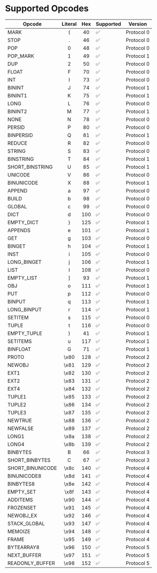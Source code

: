 # Supported Opcodes

| Opcode              | Literal | Hex    | Supported | Version       |
|---------------------|:-------:|:------:|-----------|---------------|
|  MARK               |  (      |  40    |  ✅        |  Protocol 0   |
|  STOP               |  .      |  46    |  ✅        |  Protocol 0   |
|  POP                |  0      |  48    |  ✅        |  Protocol 0   |
|  POP_MARK           |  1      |  49    |  ✅        |  Protocol 1   |
|  DUP                |  2      |  50    |  ✅        |  Protocol 0   |
|  FLOAT              |  F      |  70    |  ✅        |  Protocol 0   |
|  INT                |  I      |  73    |  ✅        |  Protocol 0   |
|  BININT             |  J      |  74    |  ✅        |  Protocol 1   |
|  BININT1            |  K      |  75    |  ✅        |  Protocol 1   |
|  LONG               |  L      |  76    |  ✅        |  Protocol 0   |
|  BININT2            |  M      |  77    |  ✅        |  Protocol 1   |
|  NONE               |  N      |  78    |  ✅        |  Protocol 0   |
|  PERSID             |  P      |  80    |  ✅        |  Protocol 0   |
|  BINPERSID          |  Q      |  81    |  ✅        |  Protocol 1   |
|  REDUCE             |  R      |  82    |  ✅        |  Protocol 0   |
|  STRING             |  S      |  83    |  ✅        |  Protocol 0   |
|  BINSTRING          |  T      |  84    |  ✅        |  Protocol 1   |
|  SHORT_BINSTRING    |  U      |  85    |  ✅        |  Protocol 1   |
|  UNICODE            |  V      |  86    |  ✅        |  Protocol 0   |
|  BINUNICODE         |  X      |  88    |  ✅        |  Protocol 1   |
|  APPEND             |  a      |  97    |  ✅        |  Protocol 0   |
|  BUILD              |  b      |  98    |  ✅        |  Protocol 0   |
|  GLOBAL             |  c      |  99    |  ✅        |  Protocol 0   |
|  DICT               |  d      |  100   |  ✅        |  Protocol 0   |
|  EMPTY_DICT         |  }      |  125   |  ✅        |  Protocol 1   |
|  APPENDS            |  e      |  101   |  ✅        |  Protocol 1   |
|  GET                |  g      |  103   |  ✅        |  Protocol 0   |
|  BINGET             |  h      |  104   |  ✅        |  Protocol 1   |
|  INST               |  i      |  105   |  ✅        |  Protocol 0   |
|  LONG_BINGET        |  j      |  106   |  ✅        |  Protocol 1   |
|  LIST               |  l      |  108   |  ✅        |  Protocol 0   |
|  EMPTY_LIST         |  ]      |  93    |  ✅        |  Protocol 1   |
|  OBJ                |  o      |  111   |  ✅        |  Protocol 1   |
|  PUT                |  p      |  112   |  ✅        |  Protocol 0   |
|  BINPUT             |  q      |  113   |  ✅        |  Protocol 1   |
|  LONG_BINPUT        |  r      |  114   |  ✅        |  Protocol 1   |
|  SETITEM            |  s      |  115   |  ✅        |  Protocol 0   |
|  TUPLE              |  t      |  116   |  ✅        |  Protocol 0   |
|  EMPTY_TUPLE        |  )      |  41    |  ✅        |  Protocol 1   |
|  SETITEMS           |  u      |  117   |  ✅        |  Protocol 1   |
|  BINFLOAT           |  G      |  71    |  ✅        |  Protocol 1   |
|  PROTO              |  \x80   |  128   |  ✅        |  Protocol 2   |
|  NEWOBJ             |  \x81   |  129   |  ✅        |  Protocol 2   |
|  EXT1               |  \x82   |  130   |  ✅        |  Protocol 2   |
|  EXT2               |  \x83   |  131   |  ✅        |  Protocol 2   |
|  EXT4               |  \x84   |  132   |  ✅        |  Protocol 2   |
|  TUPLE1             |  \x85   |  133   |  ✅        |  Protocol 2   |
|  TUPLE2             |  \x86   |  134   |  ✅        |  Protocol 2   |
|  TUPLE3             |  \x87   |  135   |  ✅        |  Protocol 2   |
|  NEWTRUE            |  \x88   |  136   |  ✅        |  Protocol 2   |
|  NEWFALSE           |  \x89   |  137   |  ✅        |  Protocol 2   |
|  LONG1              |  \x8a   |  138   |  ✅        |  Protocol 2   |
|  LONG4              |  \x8b   |  139   |  ✅        |  Protocol 2   |
|  BINBYTES           |  B      |  66    |  ✅        |  Protocol 3   |
|  SHORT_BINBYTES     |  C      |  67    |  ✅        |  Protocol 3   |
|  SHORT_BINUNICODE   |  \x8c   |  140   |  ✅        |  Protocol 4   |
|  BINUNICODE8        |  \x8d   |  141   |  ✅        |  Protocol 4   |
|  BINBYTES8          |  \x8e   |  142   |  ✅        |  Protocol 4   |
|  EMPTY_SET          |  \x8f   |  143   |  ✅        |  Protocol 4   |
|  ADDITEMS           |  \x90   |  144   |  ✅        |  Protocol 4   |
|  FROZENSET          |  \x91   |  145   |  ✅        |  Protocol 4   |
|  NEWOBJ_EX          |  \x92   |  146   |  ✅        |  Protocol 4   |
|  STACK_GLOBAL       |  \x93   |  147   |  ✅        |  Protocol 4   |
|  MEMOIZE            |  \x94   |  148   |  ✅        |  Protocol 4   |
|  FRAME              |  \x95   |  149   |  ✅        |  Protocol 4   |
|  BYTEARRAY8         |  \x96   |  150   |  ✅        |  Protocol 5   |
|  NEXT_BUFFER        |  \x97   |  151   |  ✅        |  Protocol 5   |
|  READONLY_BUFFER    |  \x98   |  152   |  ✅        |  Protocol 5   |